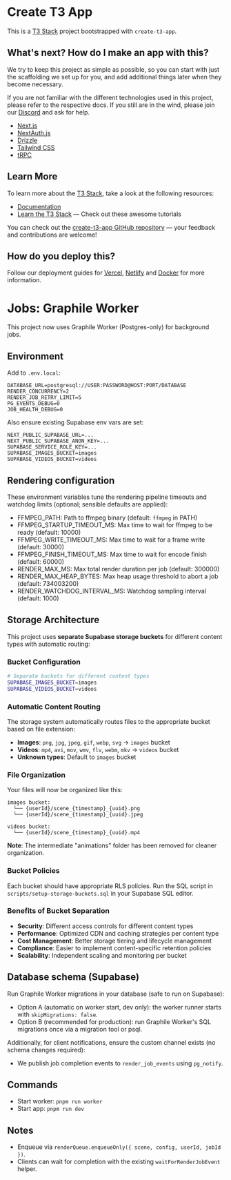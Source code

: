 # Create T3 App

This is a [T3 Stack](https://create.t3.gg/) project bootstrapped with `create-t3-app`.

## What's next? How do I make an app with this?

We try to keep this project as simple as possible, so you can start with just the scaffolding we set up for you, and add additional things later when they become necessary.

If you are not familiar with the different technologies used in this project, please refer to the respective docs. If you still are in the wind, please join our [Discord](https://t3.gg/discord) and ask for help.

- [Next.js](https://nextjs.org)
- [NextAuth.js](https://next-auth.js.org)
- [Drizzle](https://orm.drizzle.team)
- [Tailwind CSS](https://tailwindcss.com)
- [tRPC](https://trpc.io)

## Learn More

To learn more about the [T3 Stack](https://create.t3.gg/), take a look at the following resources:

- [Documentation](https://create.t3.gg/)
- [Learn the T3 Stack](https://create.t3.gg/en/faq#what-learning-resources-are-currently-available) — Check out these awesome tutorials

You can check out the [create-t3-app GitHub repository](https://github.com/t3-oss/create-t3-app) — your feedback and contributions are welcome!

## How do you deploy this?

Follow our deployment guides for [Vercel](https://create.t3.gg/en/deployment/vercel), [Netlify](https://create.t3.gg/en/deployment/netlify) and [Docker](https://create.t3.gg/en/deployment/docker) for more information.

# Jobs: Graphile Worker

This project now uses Graphile Worker (Postgres-only) for background jobs.

## Environment

Add to `.env.local`:

```
DATABASE_URL=postgresql://USER:PASSWORD@HOST:PORT/DATABASE
RENDER_CONCURRENCY=2
RENDER_JOB_RETRY_LIMIT=5
PG_EVENTS_DEBUG=0
JOB_HEALTH_DEBUG=0
```

Also ensure existing Supabase env vars are set:

```
NEXT_PUBLIC_SUPABASE_URL=...
NEXT_PUBLIC_SUPABASE_ANON_KEY=...
SUPABASE_SERVICE_ROLE_KEY=...
SUPABASE_IMAGES_BUCKET=images
SUPABASE_VIDEOS_BUCKET=videos
```

## Rendering configuration

These environment variables tune the rendering pipeline timeouts and watchdog limits (optional; sensible defaults are applied):

- FFMPEG_PATH: Path to ffmpeg binary (default: `ffmpeg` in PATH)
- FFMPEG_STARTUP_TIMEOUT_MS: Max time to wait for ffmpeg to be ready (default: 10000)
- FFMPEG_WRITE_TIMEOUT_MS: Max time to wait for a frame write (default: 30000)
- FFMPEG_FINISH_TIMEOUT_MS: Max time to wait for encode finish (default: 60000)
- RENDER_MAX_MS: Max total render duration per job (default: 300000)
- RENDER_MAX_HEAP_BYTES: Max heap usage threshold to abort a job (default: 734003200)
- RENDER_WATCHDOG_INTERVAL_MS: Watchdog sampling interval (default: 1000)

## Storage Architecture

This project uses **separate Supabase storage buckets** for different content types with automatic routing:

### Bucket Configuration

```bash
# Separate buckets for different content types
SUPABASE_IMAGES_BUCKET=images
SUPABASE_VIDEOS_BUCKET=videos
```

### Automatic Content Routing

The storage system automatically routes files to the appropriate bucket based on file extension:

- **Images**: `png`, `jpg`, `jpeg`, `gif`, `webp`, `svg` → `images` bucket
- **Videos**: `mp4`, `avi`, `mov`, `wmv`, `flv`, `webm`, `mkv` → `videos` bucket
- **Unknown types**: Default to `images` bucket

### File Organization

Your files will now be organized like this:

```
images bucket:
  └── {userId}/scene_{timestamp}_{uuid}.png
  └── {userId}/scene_{timestamp}_{uuid}.jpeg

videos bucket:
  └── {userId}/scene_{timestamp}_{uuid}.mp4
```

**Note**: The intermediate "animations" folder has been removed for cleaner organization.

### Bucket Policies

Each bucket should have appropriate RLS policies. Run the SQL script in `scripts/setup-storage-buckets.sql` in your Supabase SQL editor.

### Benefits of Bucket Separation

- **Security**: Different access controls for different content types
- **Performance**: Optimized CDN and caching strategies per content type
- **Cost Management**: Better storage tiering and lifecycle management
- **Compliance**: Easier to implement content-specific retention policies
- **Scalability**: Independent scaling and monitoring per bucket

## Database schema (Supabase)

Run Graphile Worker migrations in your database (safe to run on Supabase):

- Option A (automatic on worker start, dev only): the worker runner starts with `skipMigrations: false`.
- Option B (recommended for production): run Graphile Worker's SQL migrations once via a migration tool or psql.

Additionally, for client notifications, ensure the custom channel exists (no schema changes required):

- We publish job completion events to `render_job_events` using `pg_notify`.

## Commands

- Start worker: `pnpm run worker`
- Start app: `pnpm run dev`

## Notes

- Enqueue via `renderQueue.enqueueOnly({ scene, config, userId, jobId })`.
- Clients can wait for completion with the existing `waitForRenderJobEvent` helper.
